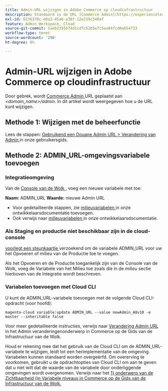 ```yaml
---
title: Admin-URL wijzigen in Adobe Commerce op cloudinfrastructuur
description: Standaard is de URL [Commerce Admin](https://experienceleague.adobe.com/en/docs/commerce-admin/start/admin/admin) ingesteld op *&lt;domain\_name&gt;/admin*. In dit artikel wordt weergegeven hoe u de URL kunt wijzigen.
exl-id: 6236370c-e0a2-45a6-a38f-12e219c540af
feature: Admin Workspace, Cloud
source-git-commit: 2aeb2355b74d1cdfc62b5e7c5aa04fcd0a654733
workflow-type: tm+mt
source-wordcount: '290'
ht-degree: 0%

---
```


# Admin-URL wijzigen in Adobe Commerce op cloudinfrastructuur

Door gebrek, wordt [ Commerce Admin ](https://experienceleague.adobe.com/docs/commerce-admin/start/admin/admin.html) URL geplaatst aan *&lt;domain\_name>/admin*. In dit artikel wordt weergegeven hoe u de URL kunt wijzigen.

## Methode 1: Wijzigen met de beheerfunctie

Lees de stappen: [ Gebruikend een Douane Admin URL > Verandering van Admin ](https://experienceleague.adobe.com/docs/commerce-admin/stores-sales/site-store/store-urls.html#use-a-custom-admin-url) in onze gebruikersgids.

## Methode 2: ADMIN\_URL-omgevingsvariabele toevoegen

### Integratieomgeving

Van de [ Console van de Wolk ](https://experienceleague.adobe.com/docs/commerce-cloud-service/user-guide/project/overview.html), voeg een nieuwe variabele met toe:

**Naam:** ADMIN\_URL **Waarde:** nieuwe Admin URL

* Voor gedetailleerde stappen, zie [ milieuvariabelen ](https://experienceleague.adobe.com/docs/commerce-cloud-service/user-guide/project/overview.html#configure-environment) in onze ontwikkelaarsdocumentatie toevoegen.
* Ook verwijs naar [ milieuvariabelen ](https://experienceleague.adobe.com/docs/commerce-cloud-service/user-guide/configure/env/stage/variables-admin.html) in onze ontwikkelaarsdocumentatie.

### Als Staging en productie niet beschikbaar zijn in de cloud-console

[ voorlegt een steunkaartje ](/help/help-center-guide/help-center/magento-help-center-user-guide.md#submit-ticket) verzoekend om de variabele ADMIN\_URL voor uw het Opvoeren of milieu van de Productie toe te voegen.

Als het Opvoeren en de Productie toegankelijk zijn van de Console van de Wolk, voeg de Variabele van het Milieu toe zoals die in de *milieu* sectie hierboven van de Integratie wordt beschreven.

### Variabelen toevoegen met Cloud CLI

U kunt de ADMIN\_URL-variabele toevoegen met de volgende Cloud CLI-opdracht (voor hoofd):

`magento-cloud variable:update ADMIN_URL --value newAdmin_A8v10 -e master --inheritable false`

Voor meer gedetailleerde instructies, verwijs naar [ Verandering Admin URL ](https://experienceleague.adobe.com/docs/commerce-cloud-service/user-guide/configure/env/stage/variables-admin.html?lang=en#change-the-admin-url) in het Admin veranderingenonderwerp in Commerce op de Gids van de Infrastructuur van de Wolk.

Houd er rekening mee dat het gebruik van de Cloud CLI om de ADMIN\_URL-variabele te wijzigen, leidt tot een herimplementatie van de omgeving. Variabelen kunnen standaard worden overgeërfd. Om overerving te voorkomen, gebruikt u de opdrachtopties van Cloud CLI om aan te geven dat u niet wilt dat de waarde van de variabele door onderliggende omgevingen wordt overgenomen. Verwijs naar het [ 1} onderwerp van de Zichtbaarheid {in Variabele niveaus in Commerce op de Gids van de Infrastructuur van de Wolk.](https://experienceleague.adobe.com/docs/commerce-cloud-service/user-guide/configure/env/variable-levels.html#visibility)
